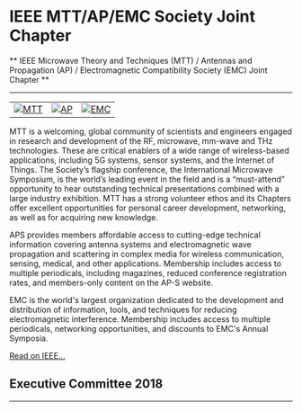 # IEEE MTT/AP/EMC Society Joint Chapter

** IEEE Microwave Theory and Techniques (MTT) / Antennas and Propagation (AP) / Electromagnetic Compatibility Society (EMC) Joint Chapter **

---

|                                                                  |                           |          |
|------------------------------------------------------------------|---------------------------|----------|
|[![MTT](/media/chapters/mtt-logo.png)](/chapters/mtt-ap-emc/mtt-ap-emc.md)|[![AP](/media/chapters/aps-logo.png)](/chapters/mtt-ap-emc/mtt-ap-emc.md) |[![EMC](/media/chapters/emc-logo.gif)](/chapters/mtt-ap-emc/mtt-ap-emc.md)|

MTT is a welcoming, global community of scientists and engineers engaged in research and development of the RF, microwave, mm-wave and THz technologies. These are critical enablers of a wide range of wireless-based applications, including 5G systems, sensor systems, and the Internet of Things. The Society’s flagship conference, the International Microwave Symposium, is the world’s leading event in the field and is a “must-attend” opportunity to hear outstanding technical presentations combined with a large industry exhibition. MTT has a strong volunteer ethos and its Chapters offer excellent opportunities for personal career development, networking, as well as for acquiring new knowledge.

APS provides members affordable access to cutting-edge technical information covering antenna systems and electromagnetic wave propagation and scattering in complex media for wireless communication, sensing, medical, and other applications. Membership includes access to multiple periodicals, including magazines, reduced conference registration rates, and members-only content on the AP-S website.

EMC is the world's largest organization dedicated to the development and distribution of information, tools, and techniques for reducing electromagnetic interference. Membership includes access to multiple periodicals, networking opportunities, and discounts to EMC's Annual Symposia.

[Read on IEEE...](https://www.ieee.org/membership_services/membership/societies/membership_societies_index.html)

## Executive Committee 2018

---
